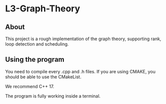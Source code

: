 # L3-Graph-Theory
## About
This project is a rough implementation of the graph theory, supporting rank, loop detection and scheduling.

## Using the program

You need to compile every .cpp and .h files. If you are using CMAKE, you should be able to use the CMakeList.

We recommend C++ 17.


The program is fully working inside a terminal.